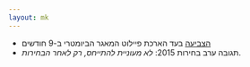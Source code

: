 ```yaml
---
layout: mk
---
```

* <i class="fa fa-bank"></i> [הצביעה](http://www.knesset.gov.il/vote/heb/Vote_Res_Map.asp?vote_id_t=22096) בעד הארכת פיילוט המאגר הביומטרי ב-9 חודשים
* <i class="fa fa-phone"></i> תגובה ערב בחירות 2015: <em>לא מעוניית להתייחס, רק לאחר הבחירות</em>.

